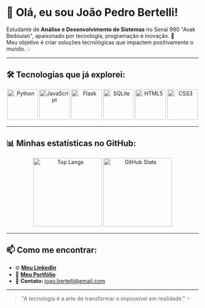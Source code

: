 # 👋 Olá, eu sou João Pedro Bertelli!

Estudante de **Análise e Desenvolvimento de Sistemas** no Senai 990 "Avak Bedouian", apaixonado por tecnologia, programação e inovação. 🚀  
Meu objetivo é criar soluções tecnológicas que impactem positivamente o mundo. 💡  

---

## 🛠️ Tecnologias que já explorei:

<div align="center">
  <img src="https://cdn.jsdelivr.net/gh/devicons/devicon/icons/python/python-original.svg" width="80" height="80" alt="Python" />
  <img src="https://cdn.jsdelivr.net/gh/devicons/devicon/icons/javascript/javascript-original.svg" width="80" height="80" alt="JavaScript" />
  <img src="https://cdn.jsdelivr.net/gh/devicons/devicon/icons/flask/flask-original.svg" width="80" height="80" alt="Flask" />
  <img src="https://cdn.jsdelivr.net/gh/devicons/devicon/icons/sqlite/sqlite-original.svg" width="80" height="80" alt="SQLite" />
  <img src="https://cdn.jsdelivr.net/gh/devicons/devicon/icons/html5/html5-original.svg" width="80" height="80" alt="HTML5" />
  <img src="https://cdn.jsdelivr.net/gh/devicons/devicon/icons/css3/css3-original.svg" width="80" height="80" alt="CSS3" />
</div>

---

## 📊 Minhas estatísticas no GitHub:

<div align="center">
  <img height="180em" src="https://github-readme-stats.vercel.app/api/top-langs/?username=JotapBertelli&layout=compact&langs_count=7&theme=radical" alt="Top Langs" />
  <img height="180em" src="https://github-readme-stats.vercel.app/api?username=JotapBertelli&show_icons=true&theme=radical&include_all_commits=true&count_private=true" alt="GitHub Stats" />
</div>

---

## 📫 Como me encontrar:

- 🌐 **[Meu LinkedIn](https://www.linkedin.com/in/seu-perfil-aqui/)**  
- 💼 **[Meu Portfólio](https://seuportfolio.com)**  
- 📧 **Contato:** joao.bertelli@email.com  

---

> "A tecnologia é a arte de transformar o impossível em realidade." ✨
